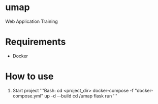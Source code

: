 # umap
Web Application Training

# Requirements
* Docker

# How to use
1. Start project
'''Bash:
cd <project_dir>
docker-compose -f "docker-compose.yml" up -d --build
cd /umap
flask run
'''
